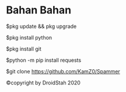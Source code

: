 # Bahan Bahan
$pkg update && pkg upgrade

$pkg install python

$pkg install git

$python -m pip install requests

$git clone https://github.com/KamZ0/Spammer

©copyright by DroidStah 2020
